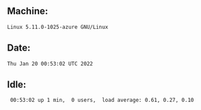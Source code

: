 ## Machine:
```
Linux 5.11.0-1025-azure GNU/Linux
```
## Date:
```
Thu Jan 20 00:53:02 UTC 2022
```
## Idle:
```
 00:53:02 up 1 min,  0 users,  load average: 0.61, 0.27, 0.10
```
